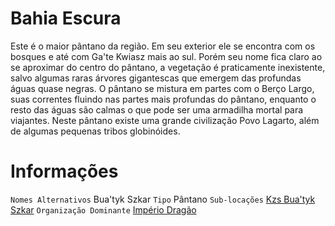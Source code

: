 <!-- TITLE: Bahia Escura -->
<!-- SUBTITLE: Visão geral sobre Bahia Escura -->

# Bahia Escura
Este é o maior pântano da região. Em seu exterior ele se encontra com os bosques e até com Ga'te Kwiasz mais ao sul. Porém seu nome fica claro ao se aproximar do centro do pântano, a vegetação é praticamente inexistente, salvo algumas raras árvores gigantescas que emergem das profundas águas quase negras. O pântano se mistura em partes com o Berço Largo, suas correntes fluindo nas partes mais profundas do pântano, enquanto o resto das águas são calmas o que pode ser uma armadilha mortal para viajantes. Neste pântano existe uma grande civilização Povo Lagarto, além de algumas pequenas tribos globinóides.

# Informações
`Nomes Alternativos` Bua'tyk Szkar
`Tipo` Pântano
`Sub-locações` [Kzs Bua'tyk Szkar](http://localhost/lugares/plano-material/drafeon/sudeste-de-drafeon/bahia-escura/kzs-buatyk-szkar)
`Organização Dominante` [Império Dragão](http://localhost/faccoes/nacoes/imperio-dragao#imperio-dragao) 

